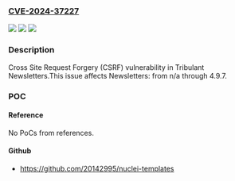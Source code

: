 ### [CVE-2024-37227](https://cve.mitre.org/cgi-bin/cvename.cgi?name=CVE-2024-37227)
![](https://img.shields.io/static/v1?label=Product&message=Newsletters&color=blue)
![](https://img.shields.io/static/v1?label=Version&message=n%2Fa&color=blue)
![](https://img.shields.io/static/v1?label=Vulnerability&message=Cross%20Site%20Request%20Forgery%20(CSRF)&color=brighgreen)

### Description

Cross Site Request Forgery (CSRF) vulnerability in Tribulant Newsletters.This issue affects Newsletters: from n/a through 4.9.7.

### POC

#### Reference
No PoCs from references.

#### Github
- https://github.com/20142995/nuclei-templates

